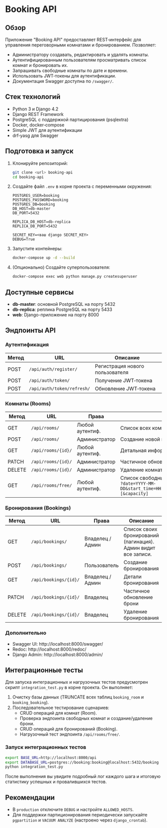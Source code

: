 # Booking API

## Обзор

Приложение "Booking API" предоставляет REST‑интерфейс для управления переговорными комнатами и бронированием. Позволяет:

- Администратору создавать, редактировать и удалять комнаты.
- Аутентифицированным пользователям просматривать список комнат и бронировать их.
- Запрашивать свободные комнаты по дате и времени.
- Использовать JWT‑токены для аутентификации.
- Документация Swagger доступна по `/swagger/`.

## Стек технологий

- Python 3 и Django 4.2
- Django REST Framework
- PostgreSQL с поддержкой партицирования (psqlextra)
- Docker, docker‑compose
- Simple JWT для аутентификации
- drf‑yasg для Swagger

## Подготовка и запуск

1. Клонируйте репозиторий:
   ```bash
   git clone <url> booking-api
   cd booking-api
   ```

2. Создайте файл `.env` в корне проекта с переменными окружения:
   ```dotenv
   POSTGRES_USER=booking
   POSTGRES_PASSWORD=booking
   POSTGRES_DB=booking
   DB_HOST=db-master
   DB_PORT=5432

   REPLICA_DB_HOST=db-replica
   REPLICA_DB_PORT=5432

   SECRET_KEY=<ваш django SECRET_KEY>
   DEBUG=True
   ```

3. Запустите контейнеры:
   ```bash
   docker-compose up -d --build
   ```

4. (Опционально) Создайте суперпользователя:
   ```bash
   docker-compose exec web python manage.py createsuperuser
   ```

## Доступные сервисы

- **db-master**: основной PostgreSQL на порту 5432
- **db-replica**: реплика PostgreSQL на порту 5433
- **web**: Django-приложение на порту 8000

## Эндпоинты API

### Аутентификация

| Метод | URL                        | Описание                         |
|-------|----------------------------|----------------------------------|
| POST  | `/api/auth/register/`      | Регистрация нового пользователя  |
| POST  | `/api/auth/token/`         | Получение JWT‑токена             |
| POST  | `/api/auth/token/refresh/` | Обновление JWT‑токена            |

### Комнаты (Rooms)

| Метод | URL                   | Права            | Описание                                                                                           |
|-------|-----------------------|------------------|----------------------------------------------------------------------------------------------------|
| GET   | `/api/rooms/`         | Любой аутентиф.  | Список всех комнат (пагинация)                                                                   |
| POST  | `/api/rooms/`         | Администратор    | Создание новой комнаты                                                                            |
| GET   | `/api/rooms/{id}/`    | Любой аутентиф.  | Детальная информация о комнате                                                                    |
| PATCH | `/api/rooms/{id}/`    | Администратор    | Частичное обновление комнаты                                                                      |
| DELETE| `/api/rooms/{id}/`    | Администратор    | Удаление комнаты                                                                                  |
| GET   | `/api/rooms/free/`    | Любой аутентиф.  | Список свободных комнат по параметрам:<br>`?date=YYYY-MM-DD&start_time=HH:MM:SS&end_time=HH:MM:SS[&floor][&capacity]` |

### Бронирования (Bookings)

| Метод | URL                    | Права                          | Описание                                                         |
|-------|------------------------|--------------------------------|------------------------------------------------------------------|
| GET   | `/api/bookings/`       | Владелец / Админ              | Список своих бронирований (пагинация). Админ видит все записи.    |
| POST  | `/api/bookings/`       | Пользователь                  | Создание бронирования                                            |
| GET   | `/api/bookings/{id}/`  | Владелец / Админ              | Детали бронирования                                              |
| PATCH | `/api/bookings/{id}/`  | Владелец                      | Частичное обновление брони                                       |
| DELETE| `/api/bookings/{id}/`  | Владелец                      | Удаление бронирования                                            |

### Дополнительно

- Swagger UI: http://localhost:8000/swagger/
- Redoc:       http://localhost:8000/redoc/
- Django Admin: http://localhost:8000/admin/

## Интеграционные тесты

Для запуска интеграционных и нагрузочных тестов предусмотрен скрипт `integration_test.py` в корне проекта. Он выполняет:

1. Очистку базы данных (TRUNCATE всех таблиц `booking_room` и `booking_booking`).
2. Последовательное тестирование сценариев:
   - CRUD операций для комнат (Room).
   - Проверка эндпоинта свободных комнат и создание/удаление брони.
   - CRUD операций для бронирований (Booking).
   - Нагрузочный тест эндпоинта `/api/rooms/free/`.

### Запуск интеграционных тестов

```bash
export BASE_URL=http://localhost:8000/api
export DATABASE_URL=postgres://booking:booking@localhost:5432/booking
python integration_test.py
```

После выполнения вы увидите подробный лог каждого шага и итоговую статистику успешных и провалившихся тестов.

## Рекомендации

- В `production` отключите `DEBUG` и настройте `ALLOWED_HOSTS`.
- Для поддержки партиционирования периодически запускайте `pgpartition` и `VACUUM ANALYZE` (настроено через `django_crontab`).

